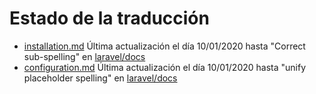 # Estado de la traducción

- [installation.md](https://github.com/StydeNet/laravel-spanish-docs/blob/6.0_press/docs/installation.md) Última actualización el día 10/01/2020 hasta "Correct sub-spelling" en [laravel/docs](https://github.com/laravel/docs/commits/6.x/installation.md)
- [configuration.md](https://github.com/StydeNet/laravel-spanish-docs/blob/6.0_press/docs/configuration.md) Última actualización el día 10/01/2020 hasta "unify placeholder spelling" en [laravel/docs](https://github.com/laravel/docs/commits/6.x/configuration.md)